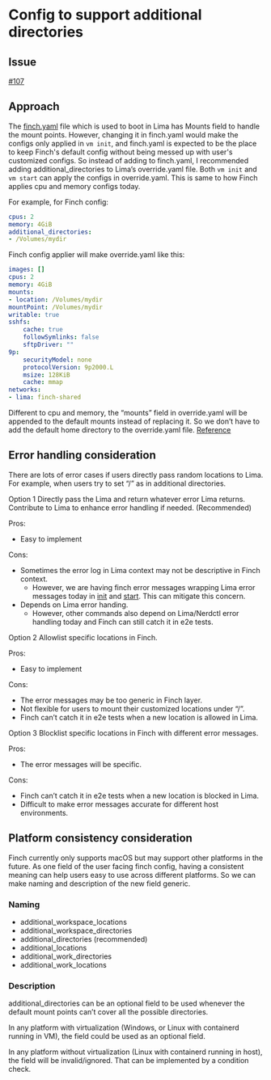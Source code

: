 # Config to support additional directories

## Issue

[#107](https://github.com/runfinch/finch/issues/107)

## Approach

The [finch.yaml](https://github.com/runfinch/finch/blob/d8174ff773f0f92ec94d6d97c753a872a98f74a0/finch.yaml#L35) file which is used to boot in Lima has Mounts field to handle the mount points. However, changing it in finch.yaml would make the configs only applied in `vm init`, and finch.yaml is expected to be the place to keep Finch's default config without being messed up with user's customized configs. So instead of adding to finch.yaml, I recommended adding additional_directories to Lima’s override.yaml file. Both `vm init` and `vm start` can apply the configs in override.yaml. This is same to how Finch applies cpu and memory configs today.

For example, for Finch config:

```yaml
cpus: 2
memory: 4GiB
additional_directories:
- /Volumes/mydir
```

Finch config applier will make override.yaml like this:

```yaml
images: []
cpus: 2
memory: 4GiB
mounts:
- location: /Volumes/mydir
mountPoint: /Volumes/mydir
writable: true
sshfs:
    cache: true
    followSymlinks: false
    sftpDriver: ""
9p:
    securityModel: none
    protocolVersion: 9p2000.L
    msize: 128KiB
    cache: mmap
networks:
- lima: finch-shared
```

Different to cpu and memory, the “mounts” field in override.yaml will be appended to the default mounts instead of replacing it. So we don’t have to add the default home directory to the override.yaml file. [Reference](https://github.com/lima-vm/lima/blob/585d6e25af62d0337cec83ffca226a2c8146a428/pkg/limayaml/defaults.go#L410)

## Error handling consideration

There are lots of error cases if users directly pass random locations to Lima. For example, when users try to set “/” as in additional directories.

Option 1 Directly pass the Lima and return whatever error Lima returns. Contribute to Lima to enhance error handling if needed. (Recommended)

Pros:

* Easy to implement

Cons:

* Sometimes the error log in Lima context may not be descriptive in Finch context.
  * However, we are having finch error messages wrapping Lima error messages today in [init](https://github.com/runfinch/finch/blob/d8174ff773f0f92ec94d6d97c753a872a98f74a0/cmd/finch/virtual_machine_init.go#L84) and [start](https://github.com/runfinch/finch/blob/d8174ff773f0f92ec94d6d97c753a872a98f74a0/cmd/finch/virtual_machine_start.go#L75). This can mitigate this concern.
* Depends on Lima error handing.
  * However, other commands also depend on Lima/Nerdctl error handling today and Finch can still catch it in e2e tests.

Option 2 Allowlist specific locations in Finch.

Pros:

* Easy to implement

Cons:

* The error messages may be too generic in Finch layer.
* Not flexible for users to mount their customized locations under “/”.
* Finch can’t catch it in e2e tests when a new location is allowed in Lima.

Option 3 Blocklist specific locations in Finch with different error messages.

Pros:

* The error messages will be specific.

Cons:

* Finch can’t catch it in e2e tests when a new location is blocked in Lima.
* Difficult to make error messages accurate for different host environments.

## Platform consistency consideration

Finch currently only supports macOS but may support other platforms in the future. As one field of the user facing finch config, having a consistent meaning can help users easy to use across different platforms. So we can make naming and description of the new field generic.

### Naming

* additional_workspace_locations
* additional_workspace_directories
* additional_directories (recommended)
* additional_locations
* additional_work_directories
* additional_work_locations

### Description

additional_directories can be an optional field to be used whenever the default mount points can’t cover all the possible directories.

In any platform with virtualization (Windows, or Linux with containerd running in VM), the field could be used as an optional field.

In any platform without virtualization (Linux with containerd running in host), the field will be invalid/ignored. That can be implemented by a condition check.
